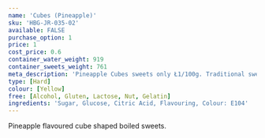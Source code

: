 ```yaml
---
name: 'Cubes (Pineapple)'
sku: 'HBG-JR-035-02'
available: FALSE
purchase_option: 1
price: 1
cost_price: 0.6
container_water_weight: 919
container_sweets_weight: 761
meta_description: 'Pineapple Cubes sweets only Ł1/100g. Traditional sweets and more at Humbugs Confectionery Store. Specialists in satisfying your sweet tooth!'
type: [Hard]
colour: [Yellow]
free: [Alcohol, Gluten, Lactose, Nut, Gelatin]
ingredients: 'Sugar, Glucose, Citric Acid, Flavouring, Colour: E104'
---
```

Pineapple flavoured cube shaped boiled sweets.